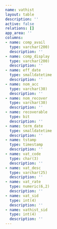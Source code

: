 ```yaml
---
name: vathist
layout: table
description: ''
active: false
relations: []
app_area: ''
columns:
- name: comp_avail
  type: varchar(200)
  description: ''
- name: comp_display
  type: varchar(200)
  description: ''
- name: eff_date
  type: smalldatetime
  description: ''
- name: nom_acc
  type: varchar(30)
  description: ''
- name: nom_recover
  type: varchar(30)
  description: ''
- name: recoverable
  type: bit
  description: ''
- name: term_date
  type: smalldatetime
  description: ''
- name: tstamp
  type: timestamp
  description: ''
- name: vat_code
  type: char(3)
  description: ''
- name: vat_desc
  type: varchar(25)
  description: ''
- name: vat_rate
  type: numeric(6,2)
  description: ''
- name: vat_sid
  type: int(4)
  description: ''
- name: vathist_sid
  type: int(4)
  description: ''
---
```


